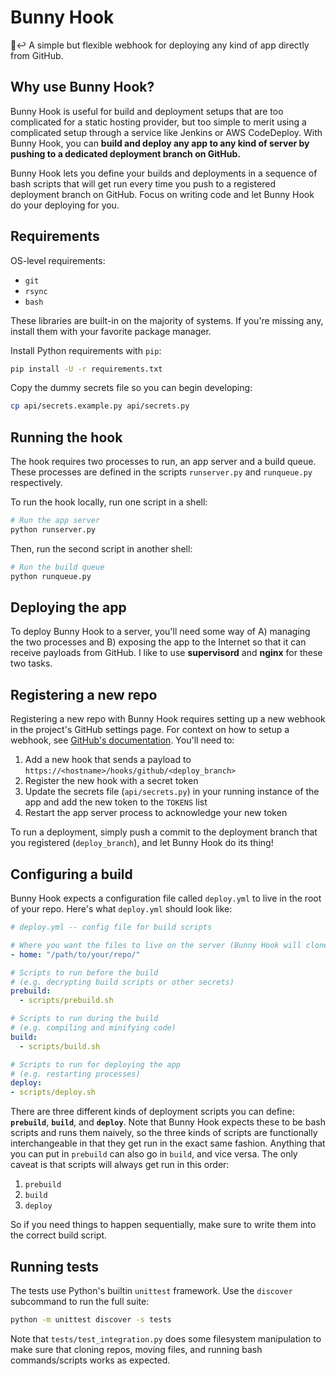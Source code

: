# Bunny Hook
🐇↩️ A simple but flexible webhook for deploying any kind of app directly from GitHub.

## Why use Bunny Hook?

Bunny Hook is useful for build and deployment setups that are too complicated for a static hosting provider, but too simple to merit using a complicated setup through a service like Jenkins or AWS CodeDeploy. With Bunny Hook, you can **build and deploy any app to any kind of server by pushing to a dedicated deployment branch on GitHub.**

Bunny Hook lets you define your builds and deployments in a sequence of bash scripts that will get run every time you push to a registered deployment branch on GitHub. Focus on writing code and let Bunny Hook do your deploying for you.

## Requirements

OS-level requirements:
- `git`
- `rsync`
- `bash`

These libraries are built-in on the majority of systems. If you're missing any, install them with your favorite package manager.

Install Python requirements with `pip`:

```bash
pip install -U -r requirements.txt
```

Copy the dummy secrets file so you can begin developing:

```bash
cp api/secrets.example.py api/secrets.py
```

## Running the hook

The hook requires two processes to run, an app server and a build queue. These processes are defined in the scripts `runserver.py` and `runqueue.py` respectively.

To run the hook locally, run one script in a shell:

```bash
# Run the app server
python runserver.py
```

Then, run the second script in another shell:

```bash
# Run the build queue
python runqueue.py
```

## Deploying the app

To deploy Bunny Hook to a server, you'll need some way of A) managing the two processes and B) exposing the app to the Internet so that it can receive payloads from GitHub. I like to use **supervisord** and **nginx** for these two tasks.

## Registering a new repo

Registering a new repo with Bunny Hook requires setting up a new webhook in the project's GitHub settings page. For context on how to setup a webhook, see [GitHub's documentation](https://developer.github.com/webhooks/creating/). You'll need to:

1. Add a new hook that sends a payload to `https://<hostname>/hooks/github/<deploy_branch>`
2. Register the new hook with a secret token
3. Update the secrets file (`api/secrets.py`) in your running instance of the app and add the new token to the `TOKENS` list
4. Restart the app server process to acknowledge your new token

To run a deployment, simply push a commit to the deployment branch that you registered (`deploy_branch`), and let Bunny Hook do its thing!

## Configuring a build

Bunny Hook expects a configuration file called `deploy.yml` to live in the root of your repo. Here's what `deploy.yml` should look like:

```yaml
# deploy.yml -- config file for build scripts

# Where you want the files to live on the server (Bunny Hook will clone the files here)
- home: "/path/to/your/repo/"

# Scripts to run before the build
# (e.g. decrypting build scripts or other secrets)
prebuild:
  - scripts/prebuild.sh

# Scripts to run during the build
# (e.g. compiling and minifying code)
build:
  - scripts/build.sh

# Scripts to run for deploying the app
# (e.g. restarting processes)
deploy:
- scripts/deploy.sh
```

There are three different kinds of deployment scripts you can define: **`prebuild`**, **`build`**, and **`deploy`**. Note that Bunny Hook expects these to be bash scripts and runs them naively, so the three kinds of scripts are functionally interchangeable in that they get run in the exact same fashion. Anything that you can put in `prebuild` can also go in `build`, and vice versa. The only caveat is that scripts will always get run in this order:

1. `prebuild`
2. `build`
3. `deploy`

So if you need things to happen sequentially, make sure to write them into the correct build script.

## Running tests

The tests use Python's builtin `unittest` framework. Use the `discover` subcommand to run the full suite:

```bash
python -m unittest discover -s tests
```

Note that `tests/test_integration.py` does some filesystem manipulation to make sure that cloning repos, moving files, and running bash commands/scripts works as expected. 
